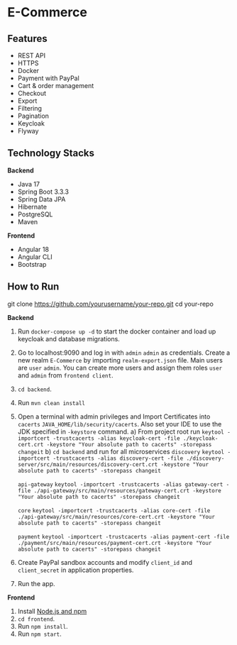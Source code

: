 # E-Commerce

## Features
- REST API
- HTTPS
- Docker
- Payment with PayPal
- Cart & order management
- Checkout
- Export
- Filtering
- Pagination
- Keycloak
- Flyway

## Technology Stacks
**Backend**
- Java 17
- Spring Boot 3.3.3
- Spring Data JPA
- Hibernate
- PostgreSQL
- Maven

**Frontend**
- Angular 18
- Angular CLI
- Bootstrap

## How to  Run

git clone https://github.com/yourusername/your-repo.git
cd your-repo

**Backend**

1. Run `docker-compose up -d` to start the docker container and load up keycloak and database migrations.
2. Go to localhost:9090 and log in with `admin` `admin` as credentials. Create a new realm `E-Commerce` by importing `realm-export.json` file.
   Main users are `user` `admin`. You can create more users and assign them roles `user` and `admin` from `frontend client`.
3. `cd backend`.
4. Run `mvn clean install`
5. Open a terminal with admin privileges and Import Certificates into `cacerts` `JAVA_HOME/lib/security/cacerts`. Also set your IDE to use the JDK specified in `-keystore` command.
   a) From project root run 
      `keytool -importcert -trustcacerts -alias keycloak-cert -file ./keycloak-cert.crt -keystore "Your absolute path to cacerts" -storepass changeit`
   b) `cd backend` and run for all microservices
      `discovery`
      `keytool -importcert -trustcacerts -alias discovery-cert -file ./discovery-server/src/main/resources/discovery-cert.crt -keystore "Your absolute path to cacerts" -storepass changeit`
         
      `api-gateway`
      `keytool -importcert -trustcacerts -alias gateway-cert -file ./api-gateway/src/main/resources/gateway-cert.crt -keystore "Your absolute path to cacerts" -storepass changeit`
    
      `core`
      `keytool -importcert -trustcacerts -alias core-cert -file ./api-gateway/src/main/resources/core-cert.crt -keystore "Your absolute path to cacerts" -storepass changeit`
      
      `payment`
      `keytool -importcert -trustcacerts -alias payment-cert -file ./payment/src/main/resources/payment-cert.crt -keystore "Your absolute path to cacerts" -storepass changeit`

6. Create PayPal sandbox accounts and modify `client_id` and `client_secret` in application properties.
7. Run the app.

**Frontend**
1. Install [Node.js and npm](https://www.npmjs.com/get-npm)
2. `cd frontend`.
3. Run `npm install`.
4. Run `npm start`.
